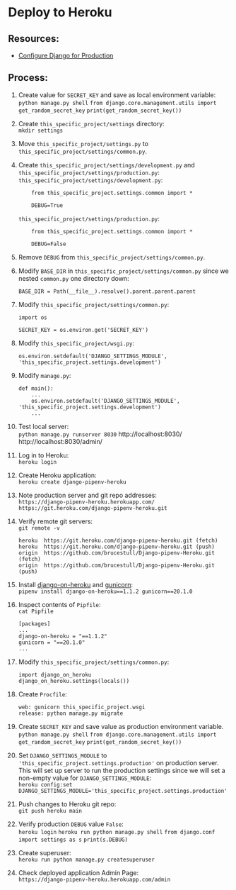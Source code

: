 # Deploy to Heroku

## Resources:
* [Configure Django for Production](https://thinkster.io/tutorials/configuring-django-settings-for-production)

## Process:

1. Create value for `SECRET_KEY` and save as local environment variable:  
`python manage.py shell`
`from django.core.management.utils import get_random_secret_key`
`print(get_random_secret_key())`

1. Create `this_specific_project/settings` directory:  
`mkdir settings`

1. Move `this_specific_project/settings.py` to `this_specific_project/settings/common.py`.

1. Create `this_specific_project/settings/development.py` and `this_specific_project/settings/production.py`:  
    `this_specific_project/settings/development.py`:  
    ```
        from this_specific_project.settings.common import *

        DEBUG=True
    ```
    `this_specific_project/settings/production.py`:  
    ```
        from this_specific_project.settings.common import *

        DEBUG=False
    ```

1. Remove `DEBUG` from `this_specific_project/settings/common.py`.

1. Modify `BASE_DIR` in `this_specific_project/settings/common.py` since we nested `common.py` one directory down:  
    ```
    BASE_DIR = Path(__file__).resolve().parent.parent.parent
    ```

1. Modify `this_specific_project/settings/common.py`:
    ```
    import os

    SECRET_KEY = os.environ.get('SECRET_KEY')
    ```

1. Modify `this_specific_project/wsgi.py`:  
    ```
    os.environ.setdefault('DJANGO_SETTINGS_MODULE', 'this_specific_project.settings.development')
    ```

1. Modify `manage.py`:  
    ```
    def main():
        ...
        os.environ.setdefault('DJANGO_SETTINGS_MODULE', 'this_specific_project.settings.development')
        ...
    ```

1. Test local server:  
`python manage.py runserver 8030`
http://localhost:8030/
http://localhost:8030/admin/

1. Log in to Heroku:  
`heroku login`

1. Create Heroku application:  
`heroku create django-pipenv-heroku`

1. Note production server and git repo addresses:  
`https://django-pipenv-heroku.herokuapp.com/`
`https://git.heroku.com/django-pipenv-heroku.git`

1. Verify remote git servers:  
`git remote -v`
    ```
    heroku  https://git.heroku.com/django-pipenv-heroku.git (fetch)
    heroku  https://git.heroku.com/django-pipenv-heroku.git (push)
    origin  https://github.com/brucestull/Django-pipenv-Heroku.git (fetch)
    origin  https://github.com/brucestull/Django-pipenv-Heroku.git (push)
    ```

1. Install [django-on-heroku](https://pypi.org/project/django-on-heroku/) and [gunicorn](https://pypi.org/project/gunicorn/):  
`pipenv install django-on-heroku==1.1.2 gunicorn==20.1.0`

1. Inspect contents of `Pipfile`:  
`cat Pipfile`
    ```
    [packages]
    ...
    django-on-heroku = "==1.1.2"
    gunicorn = "==20.1.0"
    ...
    ```

1. Modify `this_specific_project/settings/common.py`:  
    ```
    import django_on_heroku
    django_on_heroku.settings(locals())
    ```

1. Create `Procfile`:
    ```
    web: gunicorn this_specific_project.wsgi
    release: python manage.py migrate
    ```

1. Create `SECRET_KEY` and save value as production environment variable.
`python manage.py shell`
`from django.core.management.utils import get_random_secret_key`
`print(get_random_secret_key())`

1. Set `DJANGO_SETTINGS_MODULE` to `'this_specific_project.settings.production'` on production server. This will set up server to run the production settings since we will set a non-empty value for `DJANGO_SETTINGS_MODULE`:  
`heroku config:set DJANGO_SETTINGS_MODULE='this_specific_project.settings.production'`

1. Push changes to Heroku git repo:  
`git push heroku main`

1. Verify production `DEBUG` value `False`:  
`heroku login`
`heroku run python manage.py shell`
`from django.conf import settings as s`
`print(s.DEBUG)`

1. Create superuser:  
`heroku run python manage.py createsuperuser`

1. Check deployed application Admin Page:  
`https://django-pipenv-heroku.herokuapp.com/admin`
